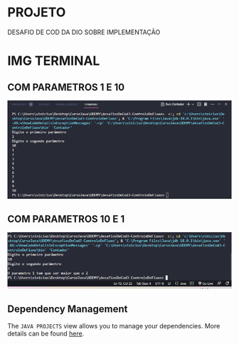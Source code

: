 # PROJETO
DESAFIO DE COD DA DIO SOBRE IMPLEMENTAÇÃO

# IMG TERMINAL
## COM PARAMETROS 1 E 10
![IMAGEM](img/Captura1.PNG)

## COM PARAMETROS 10 E 1
![IMAGEM](img/Capturar2.PNG)

## Dependency Management

The `JAVA PROJECTS` view allows you to manage your dependencies. More details can be found [here](https://github.com/microsoft/vscode-java-dependency#manage-dependencies).
